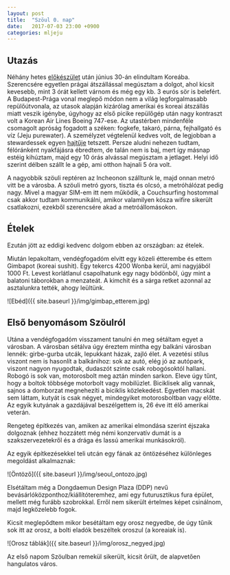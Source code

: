 ```yaml
---
layout: post
title:  "Szöul 0. nap"
date:   2017-07-03 23:00 +0900
categories: mljeju
---
```


## Utazás

Néhány hetes [előkészület](https://juditacs.github.io/judit-utazik/mljeju/2017/07/03/korea-elokeszuletek.html) után június 30-án elindultam Koreába.
Szerencsére egyetlen prágai átszállással megúsztam a dolgot, ahol kicsit kevesebb, mint 3 órát kellett várnom és még egy kb. 3 eurós sör is belefért.
A Budapest-Prága vonal meglepő módon nem a világ legforgalmasabb repülőútvonala, az utasok alapján kizárólag amerikai és koreai átszállás miatt veszik igénybe, úgyhogy az első picike repülőgép után nagy kontraszt volt a Korean Air Lines Boeing 747-ese.
Az utastérben mindenféle csomagolt apróság fogadott a széken: fogkefe, takaró, párna, fejhallgató és víz (Jeju purewater).
A személyzet végtelenül kedves volt, de legjobban a stewardessek egyen [hajtűje](https://www.pinterest.se/pin/489344315731021356/) tetszett.
Persze aludni nehezen tudtam, félóránként nyakfájásra ébredtem, de talán nem is baj, mert így másnap estéig kihúztam, majd egy 10 órás alvással megúsztam a jetlaget.
Helyi idő szerint délben szállt le a gép, ami otthon hajnali 5 óra volt.

A nagyobbik szöuli reptéren az Incheonon szálltunk le, majd onnan metró vitt be a városba.
A szöuli metró gyors, tiszta és olcsó, a metróhálózat pedig nagy.
Mivel a magyar SIM-em itt nem működik, a Couchsurfing hostommal csak akkor tudtam kommunikálni, amikor valamilyen kósza wifire sikerült csatlakozni, ezekből szerencsére akad a metróállomásokon.

## Ételek

Ezután jött az eddigi kedvenc dolgom ebben az országban: az ételek.

Miután lepakoltam, vendégfogadóm elvitt egy közeli étterembe és ettem Gimbapot (koreai sushit).
Egy tekercs 4200 Wonba kerül, ami nagyjából 1000 Ft.
Levest korlátlanul csapolhatunk egy nagy bödönből, úgy mint a balatoni táborokban a menzateát.
A kimchit és a sárga retket azonnal az asztalunkra tették, ahogy leültünk.

![Ebéd]({{ site.baseurl }}/img/gimbap_etterem.jpg)

## Első benyomásom Szöulról

Utána a vendégfogadóm visszament tanulni én meg sétáltam egyet a városban.
A városban sétálva úgy éreztem mintha egy balkáni városban lennék: girbe-gurba utcák, lepukkant házak, zajló élet.
A vezetési stílus viszont nem is hasonlít a balkánihoz: sok az autó, elég jó az autópark, viszont nagyon nyugodtak, dudaszót szinte csak robogósoktól hallani.
Robogó is sok van, motorosbolt meg aztán minden sarkon.
Eleve úgy tűnt, hogy a boltok többsége motorbolt vagy mobilüzlet.
Biciklisek alig vannak, sajnos a domborzat megnehezíti a biciklis közlekedést.
Egyetlen macskát sem láttam, kutyát is csak négyet, mindegyiket motorosboltban vagy előtte.
Az egyik kutyának a gazdájával beszélgettem is, 26 éve itt élő amerikai veterán.

Rengeteg építkezés van, amiken az amerikai elmondása szerint éjszaka dolgoznak (ehhez hozzátett még némi konzervatív dumát is a szakszervezetekről és a drága és lassú amerikai munkásokról).

Az egyik építkezésekkel teli utcán egy fának az öntözéséhez különleges megoldást alkalmaznak:

![Öntöző]({{ site.baseurl }}/img/seoul_ontozo.jpg)

Elsétáltam még a Dongdaemun Design Plaza (DDP) nevű bevásárlóközponthoz/kiállítóteremhez, ami egy futurusztikus fura épület, mellett még furább szobrokkal.
Erről nem sikerült értelmes képet csinálnom, majd legközelebb fogok.

Kicsit meglepődtem mikor besétáltam egy orosz negyedbe, de úgy tűnik sok itt az orosz, a bolti eladók beszéltek oroszul (a koreaiak is).

![Orosz táblák]({{ site.baseurl }}/img/orosz_negyed.jpg)

Az első napom Szöulban remekül sikerült, kicsit őrült, de alapvetően hangulatos város.

